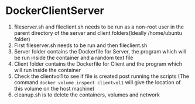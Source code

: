 # DockerClientServer
1) fileserver.sh and fileclient.sh needs to be run as a non-root user in the parent directory of the server and client folders(Ideally /home/ubuntu folder)
2) First fileserver.sh needs to be run and then fileclient.sh
3) Server folder contains the Dockerfile for Server, the program which will be run inside the container and a random text file
4) Client folder contains the Dockerfile for Client and the program which will run inside the container
5) Check the clientvol1 to see if file is created post running the scripts
(The command `docker volume inspect clientvol1` will give the location of this volume on the host machine)
6) cleanup.sh is to delete the containers, volumes and network
